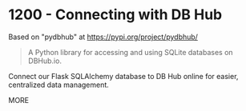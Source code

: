 # 1200 - Connecting with DB Hub

Based on "pydbhub" at https://pypi.org/project/pydbhub/

> A Python library for accessing and using SQLite databases on DBHub.io.

Connect our Flask SQLAlchemy database to DB Hub online for easier, centralized data management.

MORE